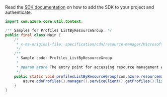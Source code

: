 Read the [SDK documentation](https://github.com/Azure/azure-sdk-for-java/blob/azure-resourcemanager_2.15.0/sdk/resourcemanager/azure-resourcemanager/README.md) on how to add the SDK to your project and authenticate.

```java
import com.azure.core.util.Context;

/** Samples for Profiles ListByResourceGroup. */
public final class Main {
    /*
     * x-ms-original-file: specification/cdn/resource-manager/Microsoft.Cdn/stable/2021-06-01/examples/Profiles_ListByResourceGroup.json
     */
    /**
     * Sample code: Profiles_ListByResourceGroup.
     *
     * @param azure The entry point for accessing resource management APIs in Azure.
     */
    public static void profilesListByResourceGroup(com.azure.resourcemanager.AzureResourceManager azure) {
        azure.cdnProfiles().manager().serviceClient().getProfiles().listByResourceGroup("RG", Context.NONE);
    }
}
```
